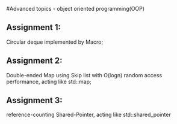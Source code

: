 #Advanced topics - object oriented programming(OOP)

## Assignment 1: 
  Circular deque implemented by Macro;
  
## Assignment 2: 
  Double-ended Map using Skip list with O(logn) random access performance, acting like std::map;
  
## Assignment 3:
  reference-counting Shared-Pointer, acting like std::shared_pointer 
